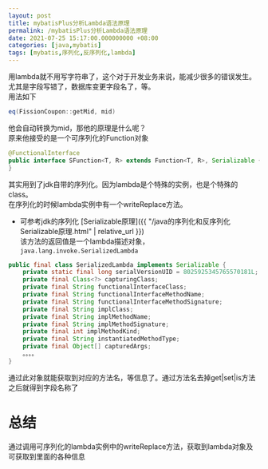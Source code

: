 ```yaml
---
layout: post
title: mybatisPlus分析Lambda语法原理
permalink: /mybatisPlus分析Lambda语法原理
date: 2021-07-25 15:17:00.000000000 +08:00
categories: [java,mybatis]
tags: [mybatis,序列化,反序列化,lambda]
---
```


用lambda就不用写字符串了，这个对于开发业务来说，能减少很多的错误发生。尤其是字段写错了，数据库变更字段名了，等。  
用法如下
```java
eq(FissionCoupon::getMid, mid)
```
他会自动转换为mid，那他的原理是什么呢？  
原来他接受的是一个可序列化的Function对象
```java
@FunctionalInterface
public interface SFunction<T, R> extends Function<T, R>, Serializable {
}
```

其实用到了jdk自带的序列化。因为lambda是个特殊的实例，也是个特殊的class。  
在序列化的时候lambda实例中有一个writeReplace方法。  
* 可参考jdk的序列化 [Serializable原理]({{ "/java的序列化和反序列化Serializable原理.html" | relative_url }})  
该方法的返回值是一个lambda描述对象，```java.lang.invoke.SerializedLambda```  
```java
public final class SerializedLambda implements Serializable {
    private static final long serialVersionUID = 8025925345765570181L;
    private final Class<?> capturingClass;
    private final String functionalInterfaceClass;
    private final String functionalInterfaceMethodName;
    private final String functionalInterfaceMethodSignature;
    private final String implClass;
    private final String implMethodName;
    private final String implMethodSignature;
    private final int implMethodKind;
    private final String instantiatedMethodType;
    private final Object[] capturedArgs;
    。。。。
}
```
通过此对象就能获取到对应的方法名，等信息了。通过方法名去掉get|set|is方法之后就得到字段名称了

# 总结
通过调用可序列化的lambda实例中的writeReplace方法，获取到lambda对象及可获取到里面的各种信息